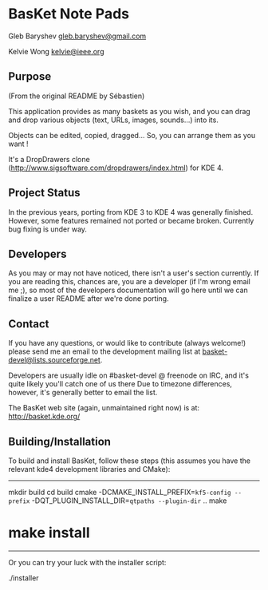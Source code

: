 BasKet Note Pads
================
Gleb Baryshev <gleb.baryshev@gmail.com>

Kelvie Wong <kelvie@ieee.org>

Purpose
-------
(From the original README by Sébastien)

This application provides as many baskets as you wish, and you can drag and drop
various objects (text, URLs, images, sounds...)  into its.

Objects can be edited, copied, dragged... So, you can arrange them as you want !

It's a DropDrawers clone (http://www.sigsoftware.com/dropdrawers/index.html) for
KDE 4.

Project Status
--------------
In the previous years, porting from KDE 3 to KDE 4 was generally finished.
However, some features remained not ported or became broken. Currently bug
fixing is under way.

Developers
-----------
As you may or may not have noticed, there isn't a user's section currently.
If you are reading this, chances are, you are a developer (if I'm wrong email me
;), so most of the developers documentation will go here until we can finalize a
user README after we're done porting.


Contact
-------
If you have any questions, or would like to contribute (always welcome!) please
send me an email to the  development mailing list at
basket-devel@lists.sourceforge.net.

Developers are usually idle on #basket-devel @ freenode on IRC, and it's quite
likely you'll catch one of us there Due to timezone differences, however, it's
generally better to email the list.

The BasKet web site (again, unmaintained right now) is at:
http://basket.kde.org/


Building/Installation
----------------------
To build and install BasKet, follow these steps (this assumes you have the relevant
kde4 development libraries and CMake):

----
mkdir build
cd build
cmake -DCMAKE_INSTALL_PREFIX=`kf5-config --prefix` -DQT_PLUGIN_INSTALL_DIR=`qtpaths --plugin-dir` ..
make
# make install
----

Or you can try your luck with the installer script:

  ./installer
